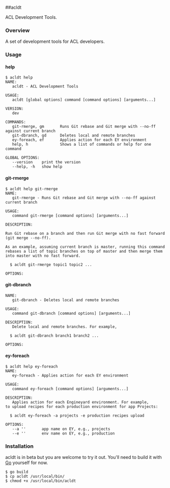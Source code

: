 ##acldt

ACL Development Tools.

### Overview

A set of development tools for ACL developers.

### Usage

#### help

```plain
$ acldt help
NAME:
   acldt - ACL Development Tools

USAGE:
   acldt [global options] command [command options] [arguments...]

VERSION:
   dev

COMMANDS:
   git-rmerge, gm       Runs Git rebase and Git merge with --no-ff
against current branch
   git-dbranch, gd      Deletes local and remote branches
   ey-foreach, ef       Applies action for each EY environment
   help, h              Shows a list of commands or help for one command

GLOBAL OPTIONS:
   --version    print the version
   --help, -h   show help
```

#### git-rmerge

```plain
$ acldt help git-rmerge
NAME:
   git-rmerge - Runs Git rebase and Git merge with --no-ff against
current branch

USAGE:
   command git-rmerge [command options] [arguments...]

DESCRIPTION:

Run Git rebase on a branch and then run Git merge with no fast forward
(git merge --no-ff).

As an example, assuming current branch is master, running this command
rebases a list of topic branches on top of master and then merge them
into master with no fast forward.

  $ acldt git-rmerge topic1 topic2 ...

OPTIONS:
```

#### git-dbranch

```
NAME:
   git-dbranch - Deletes local and remote branches

USAGE:
   command git-dbranch [command options] [arguments...]

DESCRIPTION:
   Delete local and remote branches. For example,

  $ acldt git-dbranch branch1 branch2 ...

OPTIONS:
```

#### ey-foreach

```
$ acldt help ey-foreach
NAME:
   ey-foreach - Applies action for each EY environment

USAGE:
   command ey-foreach [command options] [arguments...]

DESCRIPTION:
   Applies action for each Engineyard environment. For example,
to upload recipes for each production environment for app Projects:

  $ acldt ey-foreach -a projects -e production recipes upload

OPTIONS:
   --a ''       app name on EY, e.g., projects
   --e ''       env name on EY, e.g., production
```

### Installation

acldt is in beta but you are welcome to try it out. You'll need to
build it with [Go](http://code.google.com/p/go/) yourself for now.

```plain
$ go build
$ cp acldt /usr/local/bin/
$ chmod +x /usr/local/bin/acldt
```
